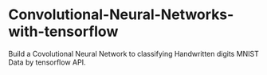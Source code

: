 # Convolutional-Neural-Networks-with-tensorflow

Build a Covolutional Neural Network to classifying Handwritten digits MNIST Data by tensorflow API.


